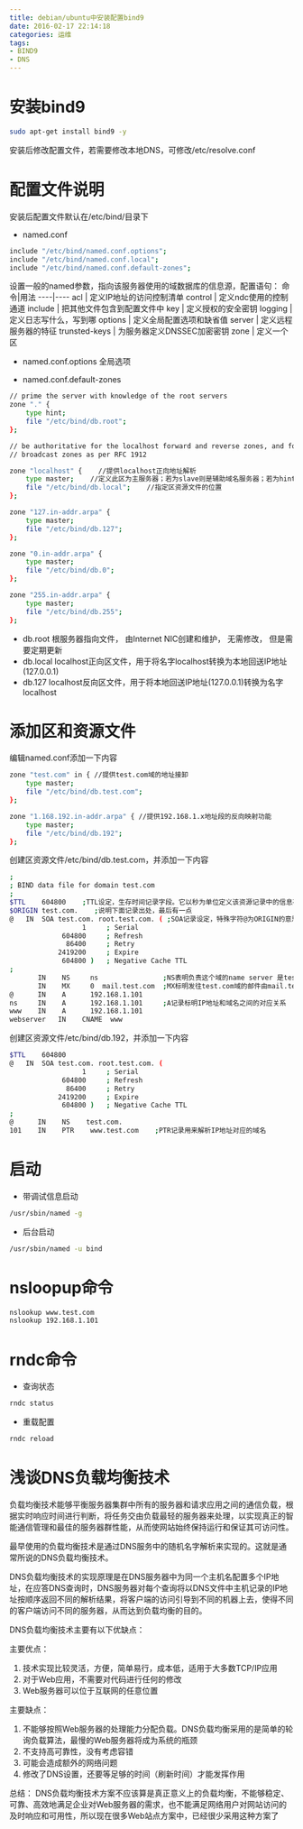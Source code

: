 ```yaml
---
title: debian/ubuntu中安装配置bind9
date: 2016-02-17 22:14:18
categories: 运维
tags: 
- BIND9 
- DNS
---
```


# 安装bind9
```bash
sudo apt-get install bind9 -y
```
安装后修改配置文件，若需要修改本地DNS，可修改/etc/resolve.conf

# 配置文件说明
安装后配置文件默认在/etc/bind/目录下

- named.conf 
```bash
include "/etc/bind/named.conf.options";
include "/etc/bind/named.conf.local";
include "/etc/bind/named.conf.default-zones";
```
 设置一般的named参数，指向该服务器使用的域数据库的信息源，配置语句：
命令|用法
----|----
acl | 定义IP地址的访问控制清单
control | 定义ndc使用的控制通道
include | 把其他文件包含到配置文件中
key | 定义授权的安全密钥 
logging | 定义日志写什么，写到哪
options | 定义全局配置选项和缺省值
server | 定义远程服务器的特征
trunsted-keys | 为服务器定义DNSSEC加密密钥
zone | 定义一个区

- named.conf.options
全局选项

- named.conf.default-zones
```bash
// prime the server with knowledge of the root servers
zone "." {
    type hint;
    file "/etc/bind/db.root";
};

// be authoritative for the localhost forward and reverse zones, and for 
// broadcast zones as per RFC 1912

zone "localhost" {    //提供localhost正向地址解析
    type master;    //定义此区为主服务器；若为slave则是辅助域名服务器；若为hint则为互联网中根域名服务器
    file "/etc/bind/db.local";    //指定区资源文件的位置
};

zone "127.in-addr.arpa" {
    type master;
    file "/etc/bind/db.127";
};

zone "0.in-addr.arpa" {
    type master;
    file "/etc/bind/db.0";
};

zone "255.in-addr.arpa" {
    type master;
    file "/etc/bind/db.255";
};
```
- db.root
根服务器指向文件， 由Internet NIC创建和维护， 无需修改， 但是需要定期更新
- db.local
localhost正向区文件，用于将名字localhost转换为本地回送IP地址 (127.0.0.1)
- db.127
localhost反向区文件，用于将本地回送IP地址(127.0.0.1)转换为名字localhost

# 添加区和资源文件
编辑named.conf添加一下内容
```bash
zone "test.com" in { //提供test.com域的地址接卸
    type master;
    file "/etc/bind/db.test.com";
};

zone "1.168.192.in-addr.arpa" { //提供192.168.1.x地址段的反向映射功能
    type master;
    file "/etc/bind/db.192";
};
```

创建区资源文件/etc/bind/db.test.com，并添加一下内容
```bash
;
; BIND data file for domain test.com
;
$TTL	604800    ;TTL设定，生存时间记录字段。它以秒为单位定义该资源记录中的信息存放在高速缓存中的时间长度
$ORIGIN test.com.    ;说明下面记录出处，最后有一点
@	IN	SOA	test.com. root.test.com. ( ;SOA记录设定，特殊字符@为ORIGIN的意思，接在SOA后面的是授权主机和管理者信箱
			      1		; Serial
			 604800		; Refresh
			  86400		; Retry
			2419200		; Expire
			 604800 )	; Negative Cache TTL
;
       IN    NS     ns                ;NS表明负责这个域的name server 是test.com这台主机
       IN    MX     0  mail.test.com  ;MX标明发往test.com域的邮件由mail.test.com这台服务器接收
@      IN    A      192.168.1.101
ns     IN    A      192.168.1.101     ;A记录标明IP地址和域名之间的对应关系
www    IN    A	    192.168.1.101
webserver   IN    CNAME  www
```

创建区资源文件/etc/bind/db.192，并添加一下内容
```bash
$TTL	604800
@	IN	SOA	test.com. root.test.com. (
			      1		; Serial
			 604800		; Refresh
			  86400		; Retry
			2419200		; Expire
			 604800 )	; Negative Cache TTL
;
@      IN    NS    test.com.
101    IN    PTR    www.test.com    ;PTR记录用来解析IP地址对应的域名
```

# 启动
- 带调试信息启动
```bash
/usr/sbin/named -g
```
- 后台启动
```bash
/usr/sbin/named -u bind
```

# nsloopup命令
```bash
nslookup www.test.com
nslookup 192.168.1.101
```

# rndc命令
- 查询状态
```bash
rndc status
```
- 重载配置
```bash
rndc reload
```


# 浅谈DNS负载均衡技术

负载均衡技术能够平衡服务器集群中所有的服务器和请求应用之间的通信负载，根据实时响应时间进行判断，将任务交由负载最轻的服务器来处理，以实现真正的智能通信管理和最佳的服务器群性能，从而使网站始终保持运行和保证其可访问性。

最早使用的负载均衡技术是通过DNS服务中的随机名字解析来实现的。这就是通常所说的DNS负载均衡技术。

DNS负载均衡技术的实现原理是在DNS服务器中为同一个主机名配置多个IP地址，在应答DNS查询时，DNS服务器对每个查询将以DNS文件中主机记录的IP地址按顺序返回不同的解析结果，将客户端的访问引导到不同的机器上去，使得不同的客户端访问不同的服务器，从而达到负载均衡的目的。

DNS负载均衡技术主要有以下优缺点：

主要优点：
1. 技术实现比较灵活，方便，简单易行，成本低，适用于大多数TCP/IP应用
2. 对于Web应用，不需要对代码进行任何的修改
3. Web服务器可以位于互联网的任意位置

主要缺点：
1. 不能够按照Web服务器的处理能力分配负载。DNS负载均衡采用的是简单的轮询负载算法，最慢的Web服务器将成为系统的瓶颈
2. 不支持高可靠性，没有考虑容错
3. 可能会造成额外的网络问题
4. 修改了DNS设置，还要等足够的时间（刷新时间）才能发挥作用

总结：
DNS负载均衡技术方案不应该算是真正意义上的负载均衡，不能够稳定、可靠、高效地满足企业对Web服务器的需求，也不能满足网络用户对网站访问的及时响应和可用性，所以现在很多Web站点方案中，已经很少采用这种方案了

